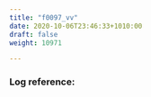 ```yaml
---
title: "f0097_vv"
date: 2020-10-06T23:46:33+1010:00
draft: false
weight: 10971

---
```


### Log reference: <no value>

```

